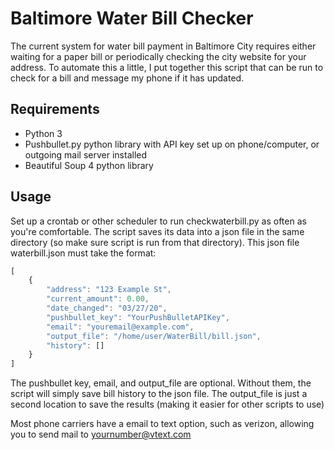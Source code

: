 # Baltimore Water Bill Checker

The current system for water bill payment in Baltimore City requires either waiting for a paper bill or periodically checking the city website for your address. To automate this a little, I put together this script that can be run to check for a bill and message my phone if it has updated.

## Requirements
* Python 3
* Pushbullet.py python library with API key set up on phone/computer, or outgoing mail server installed
* Beautiful Soup 4 python library

## Usage

Set up a crontab or other scheduler to run checkwaterbill.py as often as you're comfortable. The script saves its data into a json file in the same directory (so make sure script is run from that directory). This json file waterbill.json must take the format:
```javascript
[
    {
        "address": "123 Example St",
        "current_amount": 0.00,
        "date_changed": "03/27/20",
        "pushbullet_key": "YourPushBulletAPIKey",
        "email": "youremail@example.com",
        "output_file": "/home/user/WaterBill/bill.json",
        "history": []
    }
]
```
The pushbullet key, email, and output_file are optional. Without them, the script will simply save bill history to the json file.
The output_file is just a second location to save the results (making it easier for other scripts to use)

Most phone carriers have a email to text option, such as verizon, allowing you to send mail to yournumber@vtext.com